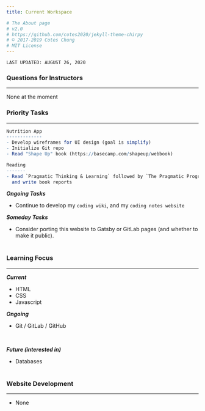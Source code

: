 ```yaml
---
title: Current Workspace

# The About page
# v2.0
# https://github.com/cotes2020/jekyll-theme-chirpy
# © 2017-2019 Cotes Chung
# MIT License
---
```

`LAST UPDATED: AUGUST 26, 2020`
<br/>

### Questions for Instructors
---

None at the moment

### Priority Tasks
---

```mathematica
Nutrition App
-------------
- Develop wireframes for UI design (goal is simplify)
- Initialize Git repo
- Read "Shape Up" book (https://basecamp.com/shapeup/webbook)

Reading
-------
- Read `Pragmatic Thinking & Learning` followed by `The Pragmatic Programmer` 
  and write book reports
```

***Ongoing Tasks***

- Continue to develop my `coding wiki`, and my `coding notes website`

***Someday Tasks***

- Consider porting this website to Gatsby or GitLab pages (and whether to make it public).
   <br/><br/> 


### Learning Focus
---

***Current***
- HTML
- CSS
- Javascript

***Ongoing***
- Git / GitLab / GitHub 
<br/>

***Future (interested in)***
- Databases
 <br/><br/> 

### Website Development
---
- None


